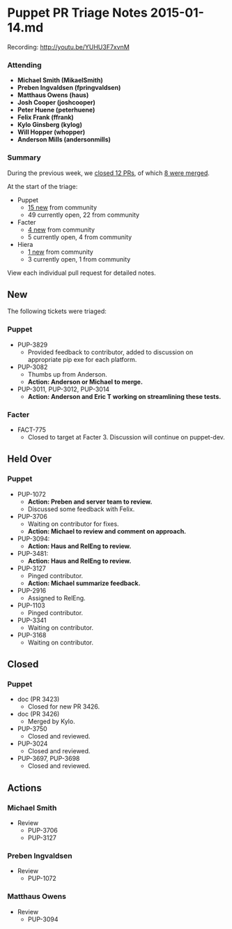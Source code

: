 # Puppet PR Triage Notes 2015-01-14.md

Recording: http://youtu.be/YUHU3F7xvnM

### Attending

* **Michael Smith (MikaelSmith)**
* **Preben Ingvaldsen (fpringvaldsen)**
* **Matthaus Owens (haus)**
* **Josh Cooper (joshcooper)**
* **Peter Huene (peterhuene)**
* **Felix Frank (ffrank)**
* **Kylo Ginsberg (kylog)**
* **Will Hopper (whopper)**
* **Anderson Mills (andersonmills)**

### Summary

During the previous week, we [closed 12 PRs](https://github.com/pulls?q=repo%3Apuppetlabs%2Fpuppet+repo%3Apuppetlabs%2Ffacter+repo%3Apuppetlabs%2Fhiera+is%3Apr+label%3ATriaged+closed%3A%222014-12-17+..+2015-01-14%22++-label%3APL), of which [8 were merged](https://github.com/pulls?q=repo%3Apuppetlabs%2Fpuppet+repo%3Apuppetlabs%2Ffacter+repo%3Apuppetlabs%2Fhiera+is%3Apr+label%3ATriaged+merged%3A%222014-12-17+..+2015-01-14%22+-label%3APL).

At the start of the triage:

* Puppet
  - [15 new](https://github.com/puppetlabs/puppet/pulls?q=is%3Apr+created%3A%222014-12-17+..+2015-01-14%22+-label%3APL) from community
  - 49 currently open, 22 from community
* Facter
  - [4 new](https://github.com/puppetlabs/facter/pulls?q=is%3Apr+created%3A%222014-12-17+..+2015-01-14%22+-label%3APL) from community
  - 5 currently open, 4 from community
* Hiera
  - [1 new](https://github.com/puppetlabs/hiera/pulls?q=is%3Apr+created%3A%222014-12-17+..+2015-01-14%22+-label%3APL) from community
  - 3 currently open, 1 from community

View each individual pull request for detailed notes.

## New

The following tickets were triaged:

### Puppet
* PUP-3829
  - Provided feedback to contributor, added to discussion on appropriate pip exe for each platform.
* PUP-3082
  - Thumbs up from Anderson.
  - **Action: Anderson or Michael to merge.**
* PUP-3011, PUP-3012, PUP-3014
  - **Action: Anderson and Eric T working on streamlining these tests.**

### Facter
* FACT-775
  - Closed to target at Facter 3. Discussion will continue on puppet-dev.

## Held Over

### Puppet
* PUP-1072
  - **Action: Preben and server team to review.**
  - Discussed some feedback with Felix.
* PUP-3706
  - Waiting on contributor for fixes.
  - **Action: Michael to review and comment on approach.**
* PUP-3094:
  - **Action: Haus and RelEng to review.**
* PUP-3481:
  - **Action: Haus and RelEng to review.**
* PUP-3127
  - Pinged contributor.
  - **Action: Michael summarize feedback.**
* PUP-2916
  - Assigned to RelEng.
* PUP-1103
  - Pinged contributor.
* PUP-3341
  - Waiting on contributor.
* PUP-3168
  - Waiting on contributor.

## Closed

### Puppet
* doc (PR 3423)
  - Closed for new PR 3426.
* doc (PR 3426)
  - Merged by Kylo.
* PUP-3750
  - Closed and reviewed.
* PUP-3024
  - Closed and reviewed.
* PUP-3697, PUP-3698
  - Closed and reviewed.

## Actions

### Michael Smith
* Review
  - PUP-3706
  - PUP-3127

### Preben Ingvaldsen
* Review
  - PUP-1072

### Matthaus Owens
* Review
  - PUP-3094

